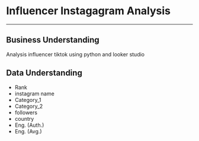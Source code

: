 # Influencer Instagagram Analysis
---

## Business Understanding

Analysis influencer tiktok using python and looker studio

## Data Understanding

* Rank
* instagram name
* Category_1
* Category_2 
* followers
* country
* Eng. (Auth.)
* Eng. (Avg.)
